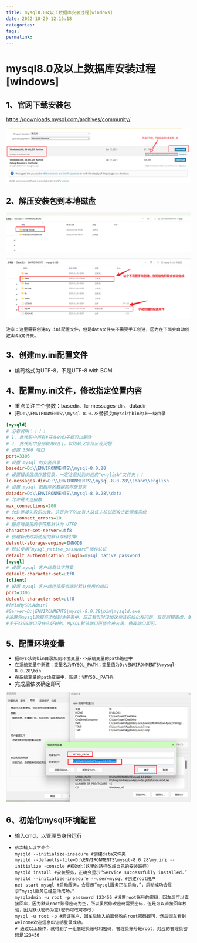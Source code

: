 ```yaml
---
title: mysql8.0及以上数据库安装过程[windows]
date: 2022-10-29 12:16:18
categories:
tags:
permalink:
---
```


# mysql8.0及以上数据库安装过程[windows]

## 1、官网下载安装包

https://downloads.mysql.com/archives/community/

![image-20221113131938539](mysql8-0及以上数据库安装过程-windows/image-20221113131938539.png)

## 2、解压安装包到本地磁盘

![image-20221123093557059](mysql8-0及以上数据库安装过程-windows/image-20221123093557059.png)

![image-20221123093840348](mysql8-0及以上数据库安装过程-windows/image-20221123093840348.png)

`注意：这里需要创建my.ini配置文件，但是data文件夹不需要手工创建，因为在下面会自动创建data文件夹。`

## 3、创建my.ini配置文件

- 编码格式为UTF-8，不是UTF-8 with BOM

## 4、配置my.ini文件，修改指定位置内容

- 重点关注三个参数：basedir、lc-messages-dir、datadir
- 把`D:\\ENVIRONMENTS\\mysql-8.0.28`替换为`mysql中bin的上一级目录`

```ini
[mysqld]
# 必看说明：！！！
# 1. 此代码中所有#开头的句子都可以删除
# 2. 此代码中全部使用双\\，以防转义字符出现问题
# 设置 3306 端口
port=3306
# 设置 mysql 的安装目录
basedir=D:\\ENVIRONMENTS\\mysql-8.0.28
# 设置错误信息存放目录，一定注意找到对应的"english"文件夹！！
lc-messages-dir=D:\\ENVIRONMENTS\\mysql-8.0.28\\share\\english
# 设置 mysql 数据库的数据的存放目录
datadir=D:\\ENVIRONMENTS\\mysql-8.0.28\\data
# 允许最大连接数
max_connections=200
# 允许连接失败的次数。这是为了防止有人从该主机试图攻击数据库系统
max_connect_errors=10
# 服务端使用的字符集默认为 UTF8
character-set-server=utf8
# 创建新表时将使用的默认存储引擎
default-storage-engine=INNODB
# 默认使用“mysql_native_password”插件认证
default_authentication_plugin=mysql_native_password
[mysql]
# 设置 mysql 客户端默认字符集
default-character-set=utf8
[client]
# 设置 mysql 客户端连接服务端时默认使用的端口
port=3306
default-character-set=utf8
#[WinMySQLAdmin]
#Server=D:\ENVIRONMENTS\mysql-8.0.28\bin\mysqld.exe
#设置将mysql的服务添加到注册表中，反正我当时没加这句话初始化有问题，目录照猫画虎，单双杠自己选
#关于3306端口没什么好说的，MySQL默认端口可能会被占用，修改端口即可。
```

## 5、配置环境变量

- `把mysql的bin目录加到环境变量-->系统变量的path路径中`
- `在系统变量中新建：变量名为MYSQL_PATH；变量值为D:\ENVIRONMENTS\mysql-8.0.28\bin`
- `在系统变量的path变量中，新建：%MYSQL_PATH%`
- 完成后依次确定即可

![image-20221123094615130](mysql8-0及以上数据库安装过程-windows/image-20221123094615130.png)

## 6、初始化mysql环境配置

- 输入cmd，以管理员身份运行

- ```mysql
  依次输入以下命令：
  mysqld --initialize-insecure #创建data文件夹
  mysqld --defaults-file=D:\ENVIRONMENTS\mysql-8.0.28\my.ini --initialize -console #初始化(这里的路径改成自己的安装路径)
  mysqld install #安装服务，正确会显示“Service successfully installed.”
  mysqld --initialize-insecure --user=mysql #创建root用户
  net start mysql #启动服务，会显示“mysql服务正在启动.”，启动成功会显示“mysql服务已经启动成功。”
  mysqladmin -u root -p password 123456 #设置root账号的密码，回车后可以直接回车，因为默认root账号密码为空，所以虽然修改密码需要密码，但是可以直接回车校验，因为默认密码为空(密码可改可不改)
  mysql -u root -p #验证账户，回车后输入前面修改的root密码即可，然后回车看到welcome欢迎信息即证明登录成功。
  # 通过以上操作，就得到了一组管理员账号和密码，管理员账号是root，对应的管理员密码是123456
  ```

